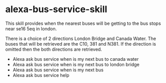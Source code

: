 # alexa-bus-service-skill

This skill provides when the nearest buses will be getting to the bus stops near se16 5eq in london.

There is a choice of 2 directions London Bridge and Canada Water.
The buses that will be retrieved are the C10, 381 and N381.
If the direction is omitted then the both directions are retrieved.

* Alexa ask bus service when is my next bus to canada water
* Alexa ask bus service when is my next bus to london bridge
* Alexa ask bus service when is my next bus
* Alexa ask bus service help
